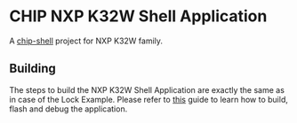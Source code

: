 # CHIP NXP K32W Shell Application

A [chip-shell](../../../README.md) project for NXP K32W family.

## Building

The steps to build the NXP K32W Shell Application are exactly the same as in
case of the Lock Example. Please refer to
[this](../../../../lock-app/nxp/k32w/k32w0/README.md) guide to learn how to
build, flash and debug the application.
